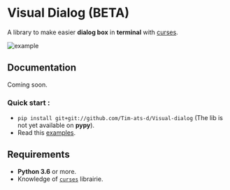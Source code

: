 # Visual Dialog (BETA)
A library to make easier **dialog box** in **terminal** with [curses](https://docs.python.org/3/library/curses.html).

![example](https://user-images.githubusercontent.com/59396366/98136859-a9218600-1ec1-11eb-9419-4ac5bfde2406.png)


## Documentation
Coming soon.


### Quick start :
* `pip install git+git://github.com/Tim-ats-d/Visual-dialog` (The lib is not yet available on **pypy**).
* Read this [examples](https://github.com/Tim-ats-d/Visual-dialog/blob/main/doc/examples).


## Requirements
* **Python 3.6** or more.
* Knowledge of [`curses`](https://docs.python.org/3/library/curses.html) librairie.
